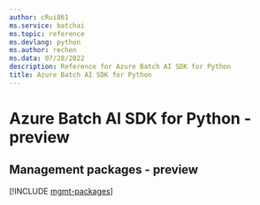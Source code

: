```yaml
---
author: cRui861
ms.service: batchai
ms.topic: reference
ms.devlang: python
ms.author: rechen
ms.data: 07/28/2022
description: Reference for Azure Batch AI SDK for Python
title: Azure Batch AI SDK for Python
---
```

# Azure Batch AI SDK for Python - preview

## Management packages - preview
[!INCLUDE [mgmt-packages](batch-ai-mgmt-index.md)]